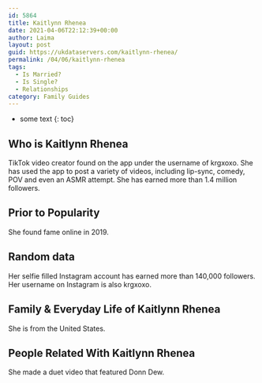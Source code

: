 ```yaml
---
id: 5864
title: Kaitlynn Rhenea
date: 2021-04-06T22:12:39+00:00
author: Laima
layout: post
guid: https://ukdataservers.com/kaitlynn-rhenea/
permalink: /04/06/kaitlynn-rhenea
tags:
  - Is Married?
  - Is Single?
  - Relationships
category: Family Guides
---
```


* some text
{: toc}


## Who is Kaitlynn Rhenea
                  
                  
                  
TikTok video creator found on the app under the username of krgxoxo. She has used the app to post a variety of videos, including lip-sync, comedy, POV and even an ASMR attempt. She has earned more than 1.4 million followers.
                  
              
            
              
            
                
                
                
## Prior to Popularity
                  
                  
                  
She found fame online in 2019.
                  
              
            
              
            
                
                
                
## Random data
                  
                  
                  
Her selfie filled Instagram account has earned more than 140,000 followers. Her username on Instagram is also krgxoxo.
                  
              
            
              
            
                
                
                
## Family & Everyday Life of Kaitlynn Rhenea
                  
                  
                  
She is from the United States.
                  
              
            
              
            
                
                
                
## People Related With Kaitlynn Rhenea
                  
                  
                  
She made a duet video that featured Donn Dew.
                  
              
            
              
            
                
              
            
              
              
            
            
              
            
          
          
          
